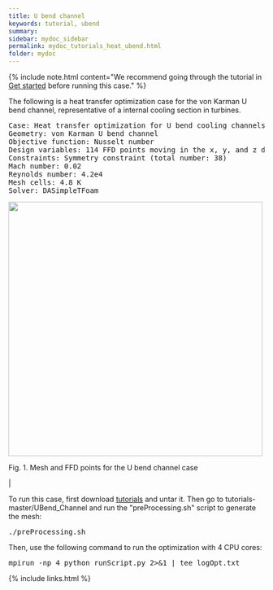 ```yaml
---
title: U bend channel
keywords: tutorial, ubend
summary: 
sidebar: mydoc_sidebar
permalink: mydoc_tutorials_heat_ubend.html
folder: mydoc
---
```


{% include note.html content="We recommend going through the tutorial in [Get started](mydoc_get_started_download_docker.html) before running this case." %}

The following is a heat transfer optimization case for the von Karman U bend channel, representative of a internal cooling section in turbines.

<pre>
Case: Heat transfer optimization for U bend cooling channels
Geometry: von Karman U bend channel
Objective function: Nusselt number
Design variables: 114 FFD points moving in the x, y, and z directions
Constraints: Symmetry constraint (total number: 38)
Mach number: 0.02
Reynolds number: 4.2e4
Mesh cells: 4.8 K
Solver: DASimpleTFoam
</pre>

<img src="{{ site.url }}{{ site.baseurl }}/images/tutorials/UBend_FFD.png" width="500" />

Fig. 1. Mesh and FFD points for the U bend channel case

|

To run this case, first download [tutorials](https://github.com/DAFoam/tutorials/archive/master.tar.gz) and untar it. Then go to tutorials-master/UBend_Channel and run the "preProcessing.sh" script to generate the mesh:

<pre>
./preProcessing.sh
</pre>

Then, use the following command to run the optimization with 4 CPU cores:

<pre>
mpirun -np 4 python runScript.py 2>&1 | tee logOpt.txt
</pre>

{% include links.html %}
